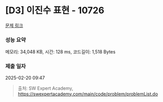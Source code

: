 # [D3] 이진수 표현 - 10726 

[문제 링크](https://swexpertacademy.com/main/code/problem/problemDetail.do?contestProbId=AXRSXf_a9qsDFAXS) 

### 성능 요약

메모리: 34,048 KB, 시간: 128 ms, 코드길이: 1,518 Bytes

### 제출 일자

2025-02-20 09:47



> 출처: SW Expert Academy, https://swexpertacademy.com/main/code/problem/problemList.do